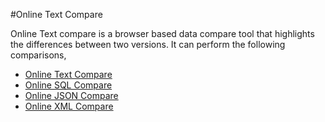 #Online Text Compare

Online Text compare is a browser based data compare tool that highlights the differences between two versions. It can perform the following comparisons,

- [Online Text Compare](https://onlinetextcompare.com)
- [Online SQL Compare](https://onlinetextcompare.com/sql)
- [Online JSON Compare](https://onlinetextcompare.com/json)
- [Online XML Compare](https://onlinetextcompare.com/xml)

